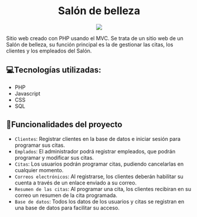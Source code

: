 <h1 align="center"> Salón de belleza </h1>
<p align="center">
   <img src="https://img.shields.io/badge/STATUS-FINALIZADO-green">
</p>
Sitio web creado con PHP usando el MVC. Se trata de un sitio web de un Salón de belleza, su función principal es la de gestionar las citas, los clientes y los empleados del Salón.

## :computer:Tecnologías utilizadas:
  - PHP
  - Javascript
  - CSS
  - SQL

## :hammer:Funcionalidades del proyecto

- `Clientes`: Registrar clientes en la base de datos e iniciar sesión para programar sus citas.
- `Emplados`: El administrador podrá registrar empleados, que podrán programar y modificar sus citas.
- `Citas`: Los usuarios podrán programar citas, pudiendo cancelarlas en cualquier momento.
- `Correos electrónicos`: Al registrarse, los clientes deberán habilitar su cuenta a través de un enlace enviado a su correo.
- `Resumen de las citas`: Al programar una cita, los clientes recibiran en su correo un resumen de la cita programada. 
- `Base de datos`: Todos los datos de los usuarios y citas se registran en una base de datos para facilitar su acceso.
